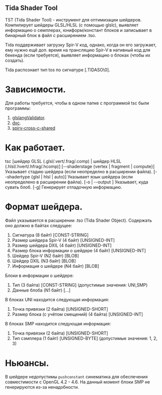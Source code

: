 Tida Shader Tool
---
TST (Tida Shader Tool) - инструмент для оптимизации шейдеров. Компилирует шейдеры GLSL/HLSL (с помощью glslc),
выявляет информацию о семплерах, юниформ/констант блоков и записывает в бинарный блок в файл с расширением .tso.

Tida поддерживает загрузку Spir-V код, однако, когда он его загружает, ему нужно ещё доп. время на трансляцию
Spir-V в нативный код для бекенда (если требуется), выявляет информацию о блоках (чтобы их создать).

Tida распознает тип tos по сигнатуре [.TIDASO\0].

# Зависимости.
Для работы требуется, чтобы в одном папке с программой tsc были программы:
1) [glslangValidator](https://github.com/google/shaderc).
2) [dxc](https://github.com/microsoft/DirectXShaderCompiler).
3) [spirv-cross-c-shared](https://github.com/KhronosGroup/SPIRV-Tools)

# Как работает.
tsc [шейдер GLSL (.glsl/.vert/.frag/.comp) | шейдер HLSL (.hlsl/.hvert/.hfrag/.hcomp)]
    [--shaderstage {vertex | fragment | compute}]   Указывает стадию шейдера (если неопределно в расширении файла).
    [--shadertype {glsl | hlsl | auto}]             Указывает язык шейдера (если неопределено в расширении файла).
    [-o | --output <file>]                          Указывает, куда сувать блоб.
    [-g]                                            Генерирует отладочную информацию.

# Формат шейдера.
Файл указывается в расширении .tso (Tida Shader Object).
Содержать оно должно в байтах следущее:
1) Сигнатура (8 байт) [CONST-STRING]
2) Размер шейдера Spir-V (4 байт) [UNSIGNED-INT]
3) Размер шейдера DXIL (4 байт) [UNSIGNED-INT]
4) Размер блока информации о шейдере (4 байт) [UNSIGNED-INT]
5) Шейдер Spir-V (N2 байт) [BLOB]
6) Шейдер DXIL (N3 байт) [BLOB]
7) Информация о шейдере (N4 байт) [BLOB]

Блоки в информации о шейдере:
1) Тип (3 байта) [CONST-STRING] (допустимые значения: UNI,SMP)
2) Данные блоба (N1 байт) [...]

В блоках UNI находится следующая информация:
1) Точка привязки (2 байта) [UNSIGNED-SHORT]
2) Размер блока (с учётом смещений) (4 байта) [UNSIGNED-INT]

В блоках SMP находится следующая информация:
1) Точка привязки (2 байта) [UNSIGNED-SHORT]
2) Тип сэмплера (1 байт) [UNSIGNED-BYTE] (допустимые значения: 1, 2, 3)

# Ньюансы.
В шейдере недопустимы `pushconstant` синематика для обеспечения совместимости с OpenGL 4.2 - 4.6. 
На данный момент блоки SMP не генерируются из-за ненадобности.